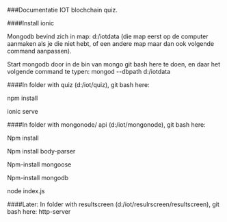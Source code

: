 ###Documentatie IOT blochchain quiz.

####Install ionic

Mongodb bevind zich in map: d:/iotdata (die map eerst op de computer aanmaken als je die niet hebt, of een andere map maar dan ook volgende command aanpassen).

Start mongodb door in de bin van mongo git bash here te doen, en daar het volgende command te typen:
mongod --dbpath d:/iotdata


####In folder with quiz (d:/iot/quiz), git bash here:

npm install

ionic serve

####In folder with mongonode/ api (d:/iot/mongonode), git bash here:

Npm install 

Npm install body-parser 

Npm-install mongoose 

Npm-install mongodb 

node index.js 

####Later: 
In folder with resultscreen (d:/iot/resulrscreen/resultscreen), git bash here:
http-server
